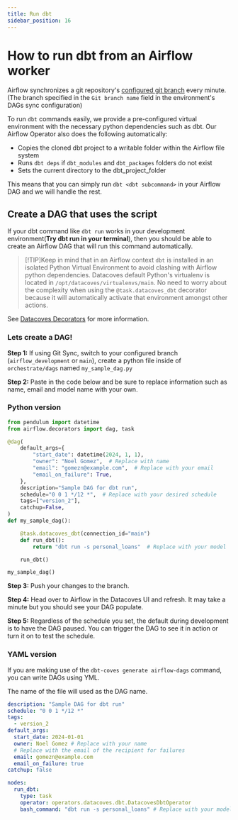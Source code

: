 ```yaml
---
title: Run dbt
sidebar_position: 16
---
```


# How to run dbt from an Airflow worker

Airflow synchronizes a git repository's [configured git branch](/how-tos/datacoves/how_to_environments#services-configuration) every minute. (The branch specified in  the `Git branch name` field in the environment's DAGs sync configuration)

To run `dbt` commands easily, we provide a pre-configured virtual environment with the necessary python dependencies such as dbt. Our Airflow Operator also does the following automatically:

- Copies the cloned dbt project to a writable folder within the Airflow file system
- Runs `dbt deps` if `dbt_modules` and `dbt_packages` folders do not exist
- Sets the current directory to the dbt_project_folder

This means that you can simply run `dbt <dbt subcommand>` in your Airflow DAG and we will handle the rest.

## Create a DAG that uses the script

If your dbt command like `dbt run` works in your development environment(**Try dbt run in your terminal**), then you should be able to create an Airflow DAG that will run this command automatically.

>[!TIP]Keep in mind that in an Airflow context `dbt` is installed in an isolated Python Virtual Environment to avoid clashing with Airflow python dependencies. Datacoves default Python's virtualenv is located in `/opt/datacoves/virtualenvs/main`. No need to worry about the complexity when using the `@task.datacoves_dbt` decorator because it will automatically activate that environment amongst other actions.

See [Datacoves Decorators](reference/airflow/datacoves-decorators.md) for more information.

### Lets create a DAG!

**Step 1:** If using Git Sync, switch to your configured branch (`airflow_development` or `main`), create a python file inside of `orchestrate/dags` named `my_sample_dag.py`

**Step 2:** Paste in the code below and be sure to replace information such as name, email and model name with your own.

### Python version

```python
from pendulum import datetime
from airflow.decorators import dag, task

@dag(
    default_args={
        "start_date": datetime(2024, 1, 1),
        "owner": "Noel Gomez",  # Replace with name
        "email": "gomezn@example.com",  # Replace with your email
        "email_on_failure": True,
    },
    description="Sample DAG for dbt run",
    schedule="0 0 1 */12 *",  # Replace with your desired schedule
    tags=["version_2"],
    catchup=False,
)
def my_sample_dag():

    @task.datacoves_dbt(connection_id="main")
    def run_dbt():
        return "dbt run -s personal_loans"  # Replace with your model

    run_dbt()

my_sample_dag()
```

**Step 3:** Push your changes to the branch.

**Step 4:** Head over to Airflow in the Datacoves UI and refresh. It may take a minute but you should see your DAG populate. 

**Step 5:** Regardless of the schedule you set, the default during development is to have the DAG paused. You can trigger the DAG to see it in action or turn it on to test the schedule.

### YAML version
If you are making use of the `dbt-coves generate airflow-dags` command, you can write DAGs using YML.

The name of the file will used as the DAG name. 

```yaml
description: "Sample DAG for dbt run"
schedule: "0 0 1 */12 *"
tags:
  - version_2
default_args:
  start_date: 2024-01-01
  owner: Noel Gomez # Replace with your name
  # Replace with the email of the recipient for failures
  email: gomezn@example.com 
  email_on_failure: true
catchup: false

nodes:
  run_dbt:
    type: task
    operator: operators.datacoves.dbt.DatacovesDbtOperator
    bash_command: "dbt run -s personal_loans" # Replace with your model name
```
